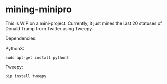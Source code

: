# mining-minipro
This is WIP on a mini-project.
Currently, it just mines the last 20 statuses of Donald Trump from Twitter using Tweepy.

Dependencies:

Python3:

`sudo apt-get install python3`

Tweepy:

`pip install tweepy`
